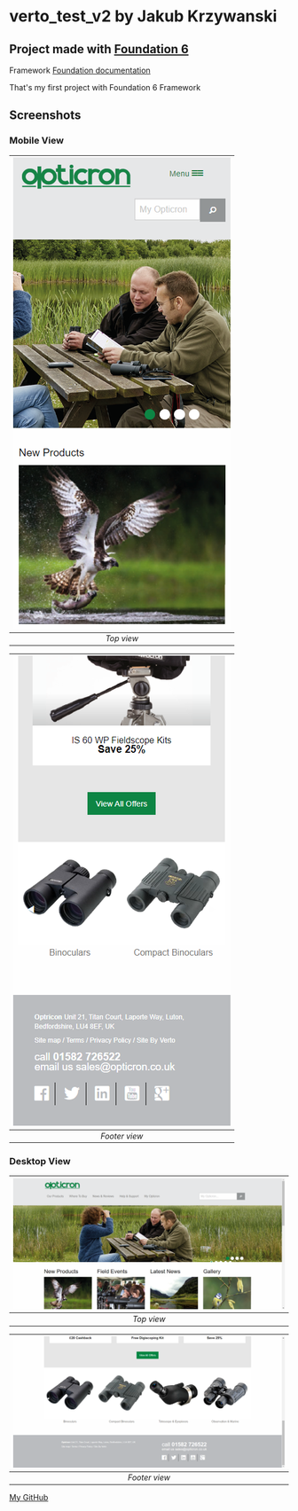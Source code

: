 # verto_test_v2 by Jakub Krzywanski
## Project made with [Foundation 6][1]
Framework [Foundation documentation][docs]

That's my first project with Foundation 6 Framework

## Screenshots

### Mobile View

|![Mobile Top view](IMG/../Screenshots/MobileTop.png)|
|:--:|
|*Top view*|

|![Mobile Middle view](IMG/../Screenshots/MobileFooter.png)|
|:--:|
|*Footer view*|

### Desktop View

|![Desktop Top view](IMG/../Screenshots/DesktopTop.png)|
|:--:|
|*Top view*|

|![Desktop Middle view](IMG/../Screenshots/DesktopFooter.png)|
|:--:|
|*Footer view*|

[My GitHub](https://github.com/voote "This is my account")

[1]: https://get.foundation/index.html
[docs]: https://get.foundation/sites/docs/